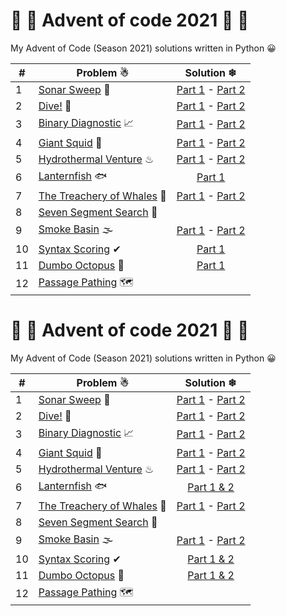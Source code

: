 # 🎄 🎅 Advent of code 2021 🎅 🎄
My Advent of Code (Season 2021) solutions written in Python 😀

|#|Problem ☃|Solution ❄|
|---|-------------|:-------------:|
|1|[Sonar Sweep](https://adventofcode.com/2021/day/1) 🧭|[Part 1](1/a.py) - [Part 2](1/b.py)|
|2|[Dive!](https://adventofcode.com/2021/day/2) 🌊|[Part 1](2/a.py) - [Part 2](2/b.py)|
|3|[Binary Diagnostic](https://adventofcode.com/2021/day/3) 📈|[Part 1](3/a.py) - [Part 2](3/b.py)|
|4|[Giant Squid](https://adventofcode.com/2021/day/4) 🐙|[Part 1](4/a.py) - [Part 2](4/b.py)|
|5|[Hydrothermal Venture](https://adventofcode.com/2021/day/5) ♨|[Part 1](5/a.py) - [Part 2](5/b.py)|
|6|[Lanternfish](https://adventofcode.com/2021/day/6) 🐟|[Part 1](6/a.py)|
|7|[The Treachery of Whales](https://adventofcode.com/2021/day/7) 🐳|[Part 1](7/7.py) - [Part 2](7/b.py)|
|8|[Seven Segment Search](https://adventofcode.com/2021/day/8) 📡||
|9|[Smoke Basin](https://adventofcode.com/2021/day/9) 🌫|[Part 1](9/a.py) - [Part 2](9/b.py)|
|10|[Syntax Scoring](https://adventofcode.com/2021/day/10) ✔|[Part 1](10/a.py)|
|11|[Dumbo Octopus](https://adventofcode.com/2021/day/11) 🦑|[Part 1](11/a.py)|
|12|[Passage Pathing](https://adventofcode.com/2021/day/12) 🗺||
# 🎄 🎅 Advent of code 2021 🎅 🎄
My Advent of Code (Season 2021) solutions written in Python 😀

|#|Problem ☃|Solution ❄|
|---|-------------|:-------------:|
|1|[Sonar Sweep](https://adventofcode.com/2021/day/1) 🧭|[Part 1](1/a.py) - [Part 2](1/b.py)|
|2|[Dive!](https://adventofcode.com/2021/day/2) 🌊|[Part 1](2/a.py) - [Part 2](2/b.py)|
|3|[Binary Diagnostic](https://adventofcode.com/2021/day/3) 📈|[Part 1](3/a.py) - [Part 2](3/b.py)|
|4|[Giant Squid](https://adventofcode.com/2021/day/4) 🐙|[Part 1](4/a.py) - [Part 2](4/b.py)|
|5|[Hydrothermal Venture](https://adventofcode.com/2021/day/5) ♨|[Part 1](5/a.py) - [Part 2](5/b.py)|
|6|[Lanternfish](https://adventofcode.com/2021/day/6) 🐟|[Part 1 & 2](6/a.py)|
|7|[The Treachery of Whales](https://adventofcode.com/2021/day/7) 🐳|[Part 1](7/7.py) - [Part 2](7/b.py)|
|8|[Seven Segment Search](https://adventofcode.com/2021/day/8) 📡||
|9|[Smoke Basin](https://adventofcode.com/2021/day/9) 🌫|[Part 1](9/a.py) - [Part 2](9/b.py)|
|10|[Syntax Scoring](https://adventofcode.com/2021/day/10) ✔|[Part 1 & 2](10/a.py)|
|11|[Dumbo Octopus](https://adventofcode.com/2021/day/11) 🦑|[Part 1 & 2](11/a.py)|
|12|[Passage Pathing](https://adventofcode.com/2021/day/12) 🗺||
